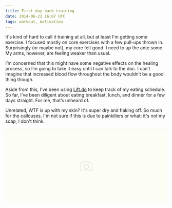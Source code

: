 ```yaml
---
title: First day back training
date: 2014-06-22 16:07 UTC
tags: workout, motivation
---
```


It's kind of hard to call it training at all, but at least I'm getting some exercise.
I focused mostly on core exercises with a few pull-ups thrown in. Surprisingly (or maybe not), my core felt good. I need to up the ante some. My arms, however, are feeling weaker than usual.

I’m concerned that this might have some negative effects on the healing process, so I’m going to take it easy until I can talk to the doc. I can’t imagine that increased blood flow throughout the body wouldn’t be a good thing though.

Aside from this, I’ve been using [Lift.do](http://lift.do) to keep track of my eating schedule. So far, I’ve been diligent about eating breakfast, lunch, and dinner for a few days straight. For me, that’s unheard of.

Unrelated, WTF is up with my skin? It's super dry and flaking off. So much for the callouses. I'm not sure if this is due to painkillers or what; it's not my soap, I don't think.

<img src="images/placeholder.svg" data-src="images/skin.jpg" alt="Scaly skin" />
